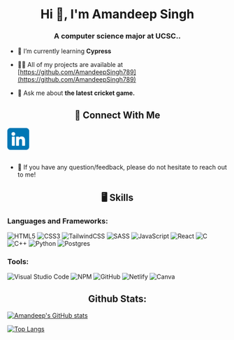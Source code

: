 <h1 align="center">Hi 👋, I'm Amandeep Singh</h1>
<h3 align="center">A computer science major at UCSC..</h3>

- 🌱 I’m currently learning **Cypress**

- 👨‍💻 All of my projects are available at [https://github.com/AmandeepSingh789](https://github.com/AmandeepSingh789)

- 💬 Ask me about **the latest cricket game.**


<h2 align="center">🤝 Connect With Me</h2>
<a href="https://www.linkedin.com/in/amandeep-singh-a56aa5236/" >
<img
     src="linkedin.png"
     alt="Linked In"
     width="50px"
     align="center"
     />
     </a>
<br>
<br>

- 💬 If you have any question/feedback, please do not hesitate to reach out to me! 



<h2 align="center">🖥 Skills</h2>

<h3 align="left">Languages and Frameworks:</h3>


![HTML5](https://img.shields.io/badge/html5-%23E34F26.svg?style=for-the-badge&logo=html5&logoColor=white)
![CSS3](https://img.shields.io/badge/css3-%231572B6.svg?style=for-the-badge&logo=css3&logoColor=white)
![TailwindCSS](https://img.shields.io/badge/tailwindcss-%2338B2AC.svg?style=for-the-badge&logo=tailwind-css&logoColor=white)
![SASS](https://img.shields.io/badge/SASS-hotpink.svg?style=for-the-badge&logo=SASS&logoColor=white)
![JavaScript](https://img.shields.io/badge/javascript-%23323330.svg?style=for-the-badge&logo=javascript&logoColor=%23F7DF1E)
![React](https://img.shields.io/badge/react-%2320232a.svg?style=for-the-badge&logo=react&logoColor=%2361DAFB)
![C](https://img.shields.io/badge/c-%2300599C.svg?style=for-the-badge&logo=c&logoColor=white)
![C++](https://img.shields.io/badge/c++-%2300599C.svg?style=for-the-badge&logo=c%2B%2B&logoColor=white)
![Python](https://img.shields.io/badge/python-3670A0?style=for-the-badge&logo=python&logoColor=ffdd54)
![Postgres](https://img.shields.io/badge/postgres-%23316192.svg?style=for-the-badge&logo=postgresql&logoColor=white)


<h3 align="left">Tools:</h3>

![Visual Studio Code](https://img.shields.io/badge/Visual%20Studio%20Code-0078d7.svg?style=for-the-badge&logo=visual-studio-code&logoColor=white)
![NPM](https://img.shields.io/badge/NPM-%23000000.svg?style=for-the-badge&logo=npm&logoColor=white)
![GitHub](https://img.shields.io/badge/github-%23121011.svg?style=for-the-badge&logo=github&logoColor=white)
![Netlify](https://img.shields.io/badge/netlify-%23000000.svg?style=for-the-badge&logo=netlify&logoColor=#00C7B7)
![Canva](https://img.shields.io/badge/Canva-%2300C4CC.svg?style=for-the-badge&logo=Canva&logoColor=white)


<h2 align="center">Github Stats:</h2>

[![Amandeep's GitHub stats](https://github-readme-stats.vercel.app/api?username=AmandeepSingh789&show_icons=true&theme=omni)](https://github.com/AmandeepSingh789/github-readme-stats)

[![Top Langs](https://github-readme-stats.vercel.app/api/top-langs/?username=AmandeepSingh789&layout=compact&theme=omni&hide=jupyter%20notebook)](https://github.com/AmandeepSingh789/github-readme-stats)


